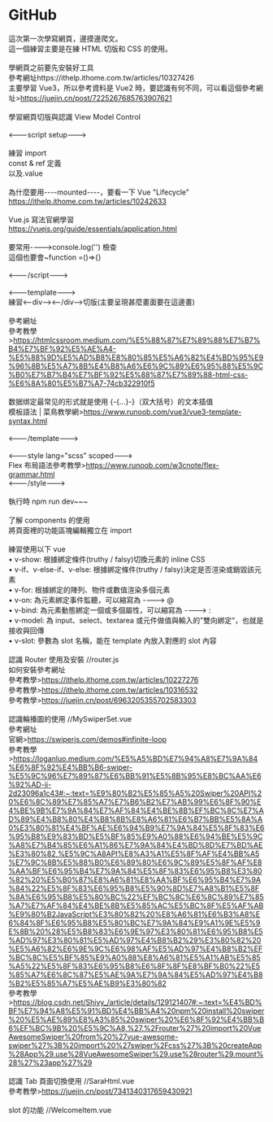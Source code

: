# GitHub

這次第一次學寫網頁，邊摸邊爬文。<br>
這一個練習主要是在練 HTML 切版和 CSS 的使用。<br>
<br>
學網頁之前要先安裝好工具<br>
參考網址https://ithelp.ithome.com.tw/articles/10327426<br>
主要學習 Vue3，所以參考資料是 Vue2 時，要認識有何不同，可以看這個參考網址>https://juejin.cn/post/7225267685763907621<br>
<br>
學習網頁切版與認識 View Model Control<br>
<br>
<---script setup---><br>
<br>
練習 import<br>
const & ref 定義<br>
以及.value<br>
<br>
為什麼要用----mounted----，要看一下 Vue "Lifecycle"<br>
https://ithelp.ithome.com.tw/articles/10242633<br>
<br>
Vue.js 寫法官網學習<br>
https://vuejs.org/guide/essentials/application.html<br>
<br>
要常用---->console.log('') 檢查<br>
這個也要會~function =()=>{}<br>
<br>
<---/script---><br>
<br>
<---template---><br>
練習<--div--><--/div-->切版(主要呈現甚麼畫面要在這邊畫)<br>
<br>
參考網址<br>
參考教學>https://htmlcssroom.medium.com/%E5%88%87%E7%89%88%E7%B7%B4%E7%BF%92%E5%AE%A4-%E5%88%9D%E5%AD%B8%E8%80%85%E5%A6%82%E4%BD%95%E9%96%8B%E5%A7%8B%E4%B8%A6%E6%9C%89%E6%95%88%E5%9C%B0%E7%B7%B4%E7%BF%92%E5%88%87%E7%89%88-html-css-%E6%8A%80%E5%B7%A7-74cb322910f5<br>
<br>
数据绑定最常见的形式就是使用 {-{...}-}（双大括号）的文本插值<br>
模板語法 | 菜鳥教學網>https://www.runoob.com/vue3/vue3-template-syntax.html<br>
<br>
<---/template---><br>
<br>
<---style lang="scss" scoped---><br>
Flex 布局語法參考教學>https://www.runoob.com/w3cnote/flex-grammar.html<br>
<---/style---><br>
<br>
執行時 npm run dev~~~<br>
<br>
了解 components 的使用<br>
將頁面裡的功能區塊編輯獨立在 import<br>
<br>
練習使用以下 vue<br>
• v-show: 根據綁定條件(truthy / falsy)切換元素的 inline CSS<br>
• v-if、v-else-if、v-else: 根據綁定條件(truthy / falsy)決定是否渲染或銷毀該元素<br>
• v-for: 根據綁定的陣列、物件或數值渲染多個元素<br>
• v-on: 為元素綁定事件監聽，可以縮寫為 ----> @<br>
• v-bind: 為元素動態綁定一個或多個屬性，可以縮寫為 ----> :<br>
• v-model: 為 input、select、textarea 或元件做值與輸入的"雙向綁定"，也就是接收與回傳<br>
• v-slot: 參數為 slot 名稱，能在 template 內放入對應的 slot 內容<br>
<br>
認識 Router 使用及安裝 //router.js<br>
如何安裝參考網址<br>
參考教學>https://ithelp.ithome.com.tw/articles/10227276<br>
參考教學>https://ithelp.ithome.com.tw/articles/10316532<br>
參考教學>https://juejin.cn/post/6963205355702583303<br>
<br>
認識輪播圖的使用 //MySwiperSet.vue<br>
參考網址<br>
官網>https://swiperjs.com/demos#infinite-loop<br>
參考教學>https://loganluo.medium.com/%E5%A5%BD%E7%94%A8%E7%9A%84%E6%8F%92%E4%BB%B6-swiper-%E5%9C%96%E7%89%87%E6%BB%91%E5%8B%95%E8%BC%AA%E6%92%AD-ii-2d23096a1c43#:~:text=%E9%80%B2%E5%85%A5%20Swiper%20API%20%E6%8C%89%E7%85%A7%E7%B6%B2%E7%AB%99%E6%8F%90%E4%BE%9B%E7%9A%84%E7%AF%84%E4%BE%8B%EF%BC%8C%E7%AD%89%E4%B8%80%E4%B8%8B%E8%A6%81%E6%B7%BB%E5%8A%A0%E3%80%81%E4%BF%AE%E6%94%B9%E7%9A%84%E5%8F%83%E6%95%B8%E9%83%BD%E5%BF%85%E9%A0%88%E6%94%BE%E5%9C%A8%E7%B4%85%E6%A1%86%E7%9A%84%E4%BD%8D%E7%BD%AE%E3%80%82,%E5%9C%A8API%E8%A3%A1%E5%8F%AF%E4%BB%A5%E7%9C%8B%E5%88%B0%E6%89%80%E6%9C%89%E5%8F%AF%E8%AA%BF%E6%95%B4%E7%9A%84%E5%8F%83%E6%95%B8%E3%80%82%20%E5%B0%87%E8%A6%81%E8%AA%BF%E6%95%B4%E7%9A%84%22%E5%8F%83%E6%95%B8%E5%90%8D%E7%A8%B1%E5%8F%8A%E6%95%B8%E5%80%BC%22%EF%BC%8C%E6%8C%89%E7%85%A7%E7%AF%84%E4%BE%8B%E5%85%AC%E5%BC%8F%E5%AF%AB%E9%80%B2JavaScript%E3%80%82%20%E8%A6%81%E6%B3%A8%E6%84%8F%E6%95%B8%E5%80%BC%E7%9A%84%E9%A1%9E%E5%9E%8B%20%28%E5%B8%83%E6%9E%97%E3%80%81%E6%95%B8%E5%AD%97%E3%80%81%E5%AD%97%E4%B8%B2%29%E3%80%82%20%E5%A6%82%E6%9E%9C%E6%98%AF%E5%AD%97%E4%B8%B2%EF%BC%8C%E5%BF%85%E9%A0%88%E8%A6%81%E5%A1%AB%E5%85%A5%22%E5%8F%83%E6%95%B8%E6%8F%8F%E8%BF%B0%22%E5%85%A7%E6%8C%87%E5%AE%9A%E7%9A%84%E5%AD%97%E4%B8%B2%E5%85%A7%E5%AE%B9%E3%80%82<br>
參考教學>https://blog.csdn.net/Shivy_/article/details/129121407#:~:text=%E4%BD%BF%E7%94%A8%E5%91%BD%E4%BB%A4%20npm%20install%20swiper%20%E5%AE%89%E8%A3%85%20swiper%20%E6%8F%92%E4%BB%B6%EF%BC%9B%20%E5%9C%A8,%27.%2Frouter%27%20import%20VueAwesomeSwiper%20from%20%27vue-awesome-swiper%27%3B%20import%20%27swiper%2Fcss%27%3B%20createApp%28App%29.use%28VueAwesomeSwiper%29.use%28router%29.mount%28%27%23app%27%29<br>
<br>
認識 Tab 頁面切換使用 //SaraHtml.vue<br>
參考教學>https://juejin.cn/post/7341340317659430921<br>
<br>
slot 的功能 //WelcomeItem.vue

